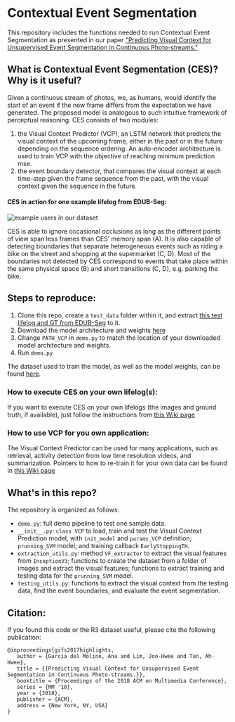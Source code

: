 # Contextual Event Segmentation

This repository includes the functions needed to run Contextual Event Segmentation as presented in our paper ["Predicting Visual Context for Unsupervised Event Segmentation in Continuous Photo-streams."](https://garciadelmolino.github.io/ces.html)

## What is Contextual Event Segmentation (CES)? Why is it useful?
Given a continuous stream of photos, we, as humans, would identify the start of an event if the new frame differs from the expectation we have generated. The proposed model is analogous to such intuitive framework of perceptual reasoning. CES consists of two modules:

1. the Visual Context Predictor (VCP), an LSTM network that predicts the visual context of the upcoming frame, either in the past or in the future depending on the sequence ordering. An auto-encoder architecture is used to train VCP with the objective of reaching minimum prediction mse.
2. the event boundary detector, that compares the visual context at each time-step given the frame sequence from the past, with the visual context given the sequence in the future.

#### CES in action for one example lifelog from EDUB-Seg:
![example users in our dataset](https://garciadelmolino.github.io/files/CES-qualitative.png)

CES is able to ignore occasional occlusions as long as the different points of view span less frames than CES’ memory span (A). It is also capable of detecting boundaries that separate heterogeneous events such as riding a bike on the street and shopping at the supermarket (C, D). Most of the boundaries not detected by CES correspond to events that take place within the same physical space (B) and short transitions (C, D), e.g. parking the bike.


## Steps to reproduce:
1. Clone this repo, create a `test_data` folder within it, and extract [this test lifelog and GT from EDUB-Seg](https://drive.google.com/open?id=1vBDdLR1IUXOSMB2p1gUlxpB5bJVW0fvE) to it.
2. Download the model architecture and weights [here](https://data.mendeley.com/datasets/ktps5my69g/draft?a=8e91b5ba-f316-4818-a625-e0ab08d4c5ea)
3. Change `PATH_VCP` in `demo.py` to match the location of your downloaded model architecture and weights.
4. Run `demo.py`

The dataset used to train the model, as well as the model weights, can be found [here](https://data.mendeley.com/datasets/ktps5my69g/draft?a=8e91b5ba-f316-4818-a625-e0ab08d4c5ea).


### How to execute CES on your own lifelog(s):
If you want to execute CES on your own lifelogs (the images and ground truth, if available), just follow the instructions from [this Wiki page](https://github.com/GarciaDelMolino/CES/wiki/How-to-execute-CES-on-your-own-lifelog(s))

### How to use VCP for you own application:
The Visual Context Predictor can be used for many applications, such as retrieval, activity detection from low time resolution videos, and summarization. Pointers to how to re-train it for your own data can be found in [this Wiki page](https://github.com/GarciaDelMolino/CES/wiki/How-to-use-VCP-for-you-own-application)



## What's in this repo?

The repository is organized as follows:

- `demo.py`: full demo pipeline to test one sample data.
- `__init__.py`: `class VCP` to load, train and test the Visual Context Prediction model, with `init_model` and `params_VCP` definition; `prunning_SVM` model; and training callback `EarlyStoppingTH`.
- `extraction_utils.py`: method `VF_extractor` to extract the visual features from `InceptionV3`; functions to create the dataset from a folder of images and extract the visual features;  functions to extract training and testing data for the `prunning_SVM` model.
- `testing_utils.py`: functions to extract the visual context from the testing data, find the event boundaries, and evaluate the event segmentation.


## Citation:
If you found this code or the R3 dataset useful, please cite the following publication:

    @inproceedings{gifs2017highlights,
       author = {Garcia del Molino, Ana and Lim, Joo-Hwee and Tan, Ah-Hwee},
       title = {{Predicting Visual Context for Unsupervised Event Segmentation in Continuous Photo-streams.}},
       booktitle = {Proceedings of the 2018 ACM on Multimedia Conference},
       series = {MM '18},
       year = {2018},
       publisher = {ACM},
       address = {New York, NY, USA}
    } 
